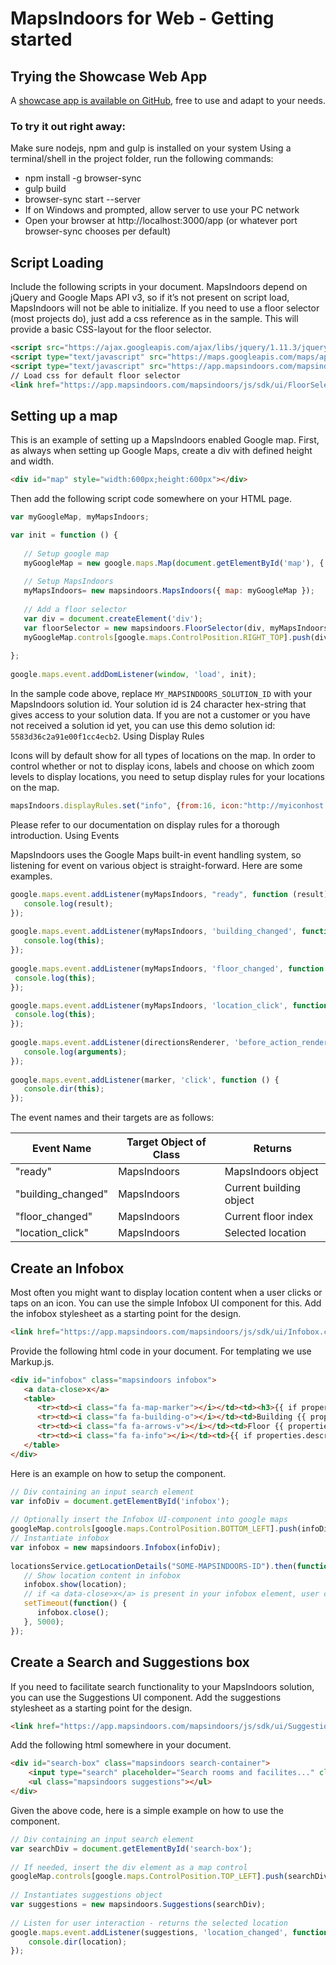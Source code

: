 
# MapsIndoors for Web - Getting started

## Trying the Showcase Web App

A [showcase app is available on GitHub](https://github.com/MapsIndoors/Showcase-Web-App), free to use and adapt to your needs.

### To try it out right away:
Make sure nodejs, npm and gulp is installed on your system
Using a terminal/shell in the project folder, run the following commands:

+ npm install -g browser-sync
+ gulp build
+ browser-sync start --server
+ If on Windows and prompted, allow server to use your PC network
+ Open your browser at http://localhost:3000/app (or whatever port browser-sync chooses per default)

## Script Loading

Include the following scripts in your document. MapsIndoors depend on jQuery and Google Maps API v3, so if it’s not present on script load, MapsIndoors will not be able to initialize.
If you need to use a floor selector (most projects do), just add a css reference as in the sample. This will provide a basic CSS-layout for the floor selector.

```html
<script src="https://ajax.googleapis.com/ajax/libs/jquery/1.11.3/jquery.min.js"></script>
<script type="text/javascript" src="https://maps.googleapis.com/maps/api/js?libraries=geometry"></script>
<script type="text/javascript" src="https://app.mapsindoors.com/mapsindoors/js/sdk/MapsIndoors-1.1.1.js?solutionId=MY_MAPSINDOORS_SOLUTION_ID"></script>
// Load css for default floor selector
<link href="https://app.mapsindoors.com/mapsindoors/js/sdk/ui/FloorSelector.css" type="text/css" rel="stylesheet" />
```

## Setting up a map

This is an example of setting up a MapsIndoors enabled Google map. First, as always when setting up Google Maps, create a div with defined height and width.

```html
<div id="map" style="width:600px;height:600px"></div>
```

Then add the following script code somewhere on your HTML page.

```javascript
var myGoogleMap, myMapsIndoors;

var init = function () {
 
   // Setup google map
   myGoogleMap = new google.maps.Map(document.getElementById('map'), { center: { lat: 57.085809, lng: 9.9573899 }, zoom: 17 });
 
   // Setup MapsIndoors
   myMapsIndoors= new mapsindoors.MapsIndoors({ map: myGoogleMap });
 
   // Add a floor selector
   var div = document.createElement('div');
   var floorSelector = new mapsindoors.FloorSelector(div, myMapsIndoors);
   myGoogleMap.controls[google.maps.ControlPosition.RIGHT_TOP].push(div);
 
};
 
google.maps.event.addDomListener(window, 'load', init);
```

In the sample code above, replace `MY_MAPSINDOORS_SOLUTION_ID` with your MapsIndoors solution id. Your solution id is 24 character hex-string that gives access to your solution data. If you are not a customer or you have not received a solution id yet, you can use this demo solution id: `5583d36c2a91e00f1cc4ecb2`. 
Using Display Rules

Icons will by default show for all types of locations on the map. In order to control whether or not to display icons, labels and choose on which zoom levels to display locations, you need to setup display rules for your locations on the map.

```javascript
mapsIndoors.displayRules.set("info", {from:16, icon:"http://myiconhost.com/info.png" });
```

Please refer to our documentation on display rules for a thorough introduction.
Using Events

MapsIndoors uses the Google Maps built-in event handling system, so listening for event on various object is straight-forward. Here are some examples.

```javascript
google.maps.event.addListener(myMapsIndoors, "ready", function (result) {
   console.log(result);
});
 
google.maps.event.addListener(myMapsIndoors, 'building_changed', function () { 
   console.log(this); 
});
 
google.maps.event.addListener(myMapsIndoors, 'floor_changed', function () { 
 console.log(this); 
});

google.maps.event.addListener(myMapsIndoors, 'location_click', function () { 
 console.log(this); 
});
 
google.maps.event.addListener(directionsRenderer, 'before_action_rendered', function () {
   console.log(arguments);
});
 
google.maps.event.addListener(marker, 'click', function () {
   console.dir(this);
});
```

The event names and their targets are as follows:

| Event Name | Target Object of Class | Returns |
| --- | --- | --- |
| "ready" | MapsIndoors | MapsIndoors object |
| "building_changed" | MapsIndoors | Current building object |
| "floor_changed" | MapsIndoors | Current floor index |
| "location_click" | MapsIndoors | Selected location | 	 	 
 
## Create an Infobox

Most often you might want to display location content when a user clicks or taps on an icon. You can use the simple Infobox UI component for this. Add the infobox stylesheet as a starting point for the design.

```html
<link href="https://app.mapsindoors.com/mapsindoors/js/sdk/ui/Infobox.css" rel="stylesheet" />
```

Provide the following html code in your document. For templating we use Markup.js.

```html
<div id="infobox" class="mapsindoors infobox">
   <a data-close>x</a>
   <table>
      <tr><td><i class="fa fa-map-marker"></i></td><td><h3>{{ if properties.roomid properties.roomid }} {{ properties.name }}</h3></td></tr>
      <tr><td><i class="fa fa-building-o"></i></td><td>Building {{ properties.building }}</td></tr>
      <tr><td><i class="fa fa-arrows-v"></i></td><td>Floor {{ properties.floor }}</td></tr>
      <tr><td><i class="fa fa-info"></i></td><td>{{ if properties.description properties.description }}</td></tr>
   </table>
</div>
```

Here is an example on how to setup the component.

```javascript
// Div containing an input search element
var infoDiv = document.getElementById('infobox');
 
// Optionally insert the Infobox UI-component into google maps
googleMap.controls[google.maps.ControlPosition.BOTTOM_LEFT].push(infoDiv);
// Instantiate infobox
var infobox = new mapsindoors.Infobox(infoDiv);
 
locationsService.getLocationDetails("SOME-MAPSINDOORS-ID").then(function (location) {
   // Show location content in infobox
   infobox.show(location);
   // if <a data-close>x</a> is present in your infobox element, user can close the infobox, or it can be closed programmatically
   setTimeout(function() { 
      infobox.close(); 
   }, 5000);
});
```
  
## Create a Search and Suggestions box

If you need to facilitate search functionality to your MapsIndoors solution, you can use the Suggestions UI component. Add the suggestions stylesheet as a starting point for the design.

```html
<link href="https://app.mapsindoors.com/mapsindoors/js/sdk/ui/Suggestions.css" rel="stylesheet" />
```

Add the following html somewhere in your document.

```html
<div id="search-box" class="mapsindoors search-container">
    <input type="search" placeholder="Search rooms and facilites..." class="mapsindoors search">
    <ul class="mapsindoors suggestions"></ul>
</div>
```

Given the above code, here is a simple example on how to use the component.

```javascript
// Div containing an input search element
var searchDiv = document.getElementById('search-box');
 
// If needed, insert the div element as a map control
googleMap.controls[google.maps.ControlPosition.TOP_LEFT].push(searchDiv);
 
// Instantiates suggestions object
var suggestions = new mapsindoors.Suggestions(searchDiv);
 
// Listen for user interaction - returns the selected location
google.maps.event.addListener(suggestions, 'location_changed', function (location) {
    console.dir(location);
});
```  